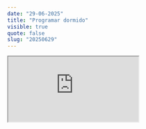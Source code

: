 ```yaml
---
date: "29-06-2025"
title: "Programar dormido"
visible: true
quote: false
slug: "20250629"
---
```


<iframe src="https://www.youtube.com/embed/PFt1af9NL0Y" allowfullscreen></iframe>
